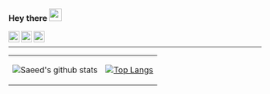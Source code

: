 ### Hey there <img src="https://media.giphy.com/media/hvRJCLFzcasrR4ia7z/giphy.gif" width="25px">
<a href="https://stackoverflow.com/users/9422637/saeed">
  <img align="left" alt="Saeed | Stackoverflow" width="22px" src="https://cdn2.iconfinder.com/data/icons/social-icons-color/512/stackoverflow-128.png" />
</a>
<a href="https://twitter.com/borzadaran">
  <img align="left" alt="Saeed | Twitter" width="22px" src="https://raw.githubusercontent.com/peterthehan/peterthehan/master/assets/twitter.svg" />
</a>
<a href="https://www.linkedin.com/in/realsaeedhassani/">
  <img align="left" alt="Saeed | LinkedIN" width="22px" src="https://raw.githubusercontent.com/peterthehan/peterthehan/master/assets/linkedin.svg" />
</a>
<br/>
<hr />
<table>
<tr>
<td>

![Saeed's github stats](https://github-readme-stats.vercel.app/api?username=realsaeedhassani&show_icons=true&theme=dracula&hide=stars)

</td>
<td>


[![Top Langs](https://github-readme-stats.vercel.app/api/top-langs/?username=realsaeedhassani&layout=compact)](https://github.com/realsaeedhassani/github-readme-stats)

</td>
</tr>
</table>
